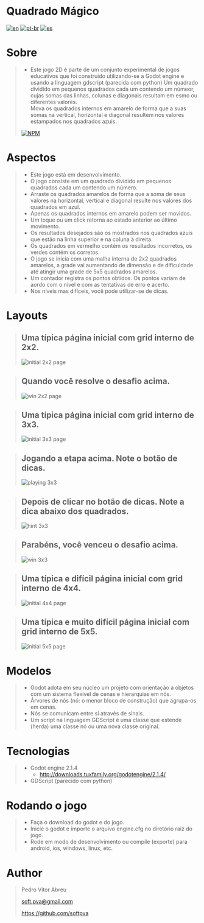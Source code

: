 # **Quadrado Mágico**
[![en](https://img.shields.io/badge/lang-en-red.svg)](https://github.com/softpva/magicSquare)
[![pt-br](https://img.shields.io/badge/lang-pt--br-green.svg)](./README.pt-br.md)
[![es](https://img.shields.io/badge/lang-es-yellow.svg)](./README.es.md)


# Sobre
> - Este jogo 2D é parte de um conjunto experimental de jogos educativos que foi construido utilizando-se a Godot engine e usando a linguagem gdscript (parecida com python)
> Um quadrado dividido em pequenos quadrados cada um contendo um númeor, cujas somas das linhas, colunas e diagonais resultam em esmo ou diferentes valores.  
> Mova os quadrados internos em amarelo de forma que a suas somas na vertical, horizontal e diagonal resultem nos valores estampados nos quadrados azuis.  
>
> [![NPM](https://img.shields.io/npm/l/react)](./LICENSE)  

# Aspectos
> - Este jogo está em desenvolvimento.
> - O jogo consiste em um quadrado dividido em pequenos quadrados cada um contendo um número.
> - Arraste os quadrados amarelos de forma que a soma de seus valores na horizontal, vertical e diagonal resulte nos valores dos quadrados em azul.
> - Apenas os quadrados internos em amarelo podem ser movidos.
> - Um toque ou um click retorna ao estado anterior ao último movimento.
> - Os resultados desejados são os mostrados nos quadrados azuis que estão na linha superior e na coluna à direita.
> - Os quadrados em vermelho contém os resultados incorretos, os verdes contém os corretos.
> - O jogo se inicia com uma malha interna de 2x2 quadrados amarelos, a grade vai aumentando de dimensão e de dificuldade até atingir uma grade de 5x5 quadrados amarelos.
> - Um contador registra os pontos obtidos. Os pontos variam de aordo com o nível e com as tentativas de erro e acerto.
> - Nos níveis mas difíceis, você pode utilizar-se de dicas. 

# Layouts
> ## Uma típica página inicial com grid interno de 2x2.   
> ![initial 2x2 page](./readmeImages/start_page_2x2.gif)

> ## Quando você resolve o desafio acima.    
> ![win 2x2 page](./readmeImages/win_2x2.gif)

> ## Uma típica página inicial com grid interno de 3x3.  
> ![initial 3x3 page](./readmeImages/start_3x3.gif)

> ## Jogando a etapa acima. Note o botão de dicas.  
> ![playing 3x3](./readmeImages/hint_3x3.gif)

> ## Depois de clicar no botão de dicas. Note a dica abaixo dos quadrados.   
> ![hint 3x3](./readmeImages/after_hint_3x3.gif)

> ## Parabéns, você venceu o desafio acima.   
> ![win 3x3](./readmeImages/win_3x3.gif)

> ## Uma típica e difícil página inicial com grid interno de 4x4.  
> ![initial 4x4 page](./readmeImages/start_4x4.gif)

> ## Uma típica e muito difícil página inicial com grid interno de 5x5.  
> ![initial 5x5 page](./readmeImages/start_5x5.gif)  


# Modelos
> - Godot adota em seu núcleo um projeto com orientação a objetos com um sistema flexível de cenas e hierarquias em nós.
> - Árvores de nós (nó: o menor bloco de construção) que agrupa-os em cenas.
> - Nós se comunicam entre si através de sinais. 
> - Um script na linguagem GDScript é uma classe que estende (herda) uma classe nó ou uma nova classe original.

# Tecnologias
> - Godot engine 2.1.4
>     - http://downloads.tuxfamily.org/godotengine/2.1.4/
> - GDScript (parecido com python)

# Rodando o jogo
> - Faça o download do godot e do jogo.
> - Inicie o godot e importe o arquivo engine.cfg no diretório raiz do jogo.
> - Rode em modo de desenvolvimento ou compile (exporte) para android, ios, windows, linux, etc.

# Author
> Pedro Vitor Abreu
>
> <soft.pva@gmail.com>
>
> <https://github.com/softpva>